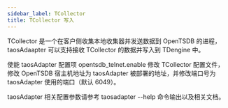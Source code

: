 ```yaml
---
sidebar_label: TCollector
title: TCollector 写入
---
```


TCollector 是一个在客户侧收集本地收集器并发送数据到 OpenTSDB 的进程，taosAdaapter 可以支持接收 TCollector 的数据并写入到 TDengine 中。

使能 taosAdapter 配置项 opentsdb_telnet.enable
修改 TCollector 配置文件，修改 OpenTSDB 宿主机地址为 taosAdapter 被部署的地址，并修改端口号为 taosAdapter 使用的端口（默认 6049）。

taosAdapter 相关配置参数请参考 taosadapter --help 命令输出以及相关文档。
